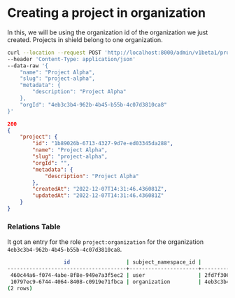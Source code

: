 # Creating a project in organization

In this, we will be using the organization id of the organization we just created. Projects in shield belong to one organization.

```sh
curl --location --request POST 'http://localhost:8000/admin/v1beta1/projects'
--header 'Content-Type: application/json'
--data-raw '{
    "name": "Project Alpha",
    "slug": "project-alpha",
    "metadata": {
        "description": "Project Alpha"
    },
    "orgId": "4eb3c3b4-962b-4b45-b55b-4c07d3810ca8"
}'
```

```json
200
{
    "project": {
        "id": "1b89026b-6713-4327-9d7e-ed03345da288",
        "name": "Project Alpha",
        "slug": "project-alpha",
        "orgId": "",
        "metadata": {
            "description": "Project Alpha"
        },
        "createdAt": "2022-12-07T14:31:46.436081Z",
        "updatedAt": "2022-12-07T14:31:46.436081Z"
    }
}
```

### Relations Table

It got an entry for the role `project:organization` for the organization `4eb3c3b4-962b-4b45-b55b-4c07d3810ca8`.

```sh
                  id                  | subject_namespace_id |              subject_id              | object_namespace_id |              object_id               |        role_id         |          created_at           |          updated_at           | deleted_at 
--------------------------------------+----------------------+--------------------------------------+---------------------+--------------------------------------+------------------------+-------------------------------+-------------------------------+------------
 460c44a6-f074-4abe-8f8e-949e7a3f5ec2 | user                 | 2fd7f306-61db-4198-9623-6f5f1809df11 | organization        | 4eb3c3b4-962b-4b45-b55b-4c07d3810ca8 | organization:owner     | 2022-12-07 14:10:42.881572+00 | 2022-12-07 14:10:42.881572+00 | 
 10797ec9-6744-4064-8408-c0919e71fbca | organization         | 4eb3c3b4-962b-4b45-b55b-4c07d3810ca8 | project             | 1b89026b-6713-4327-9d7e-ed03345da288 | project:organization   | 2022-12-07 14:31:46.517828+00 | 2022-12-07 14:31:46.517828+00 | 
(2 rows)
```

